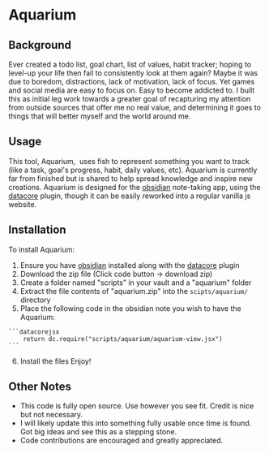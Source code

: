 # Aquarium

## Background
Ever created a todo list, goal chart, list of values, habit tracker; hoping to level-up your life then fail to consistently look at them again? Maybe it was due to boredom, distractions, lack of motivation, lack of focus. Yet games and social media are easy to focus on. Easy to become addicted to. I built this as initial leg work towards a greater goal of recapturing my attention from outside sources that offer me no real value, and determining it goes to things that will better myself and the world around me.

## Usage
This tool, Aquarium,  uses fish to represent something you want to track (like a task, goal's progress, habit, daily values, etc). Aquarium is currently far from finished but is shared to help spread knowledge and inspire new creations. Aquarium is designed for the [obsidian](https://obsidian.md/) note-taking app, using the [datacore](https://github.com/blacksmithgu/datacore) plugin, though it can be easily reworked into a regular vanilla js website.  

## Installation
To install Aquarium:
1. Ensure you have [obsidian](https://obsidian.md/) installed along with the [datacore](https://github.com/blacksmithgu/datacore) plugin
2. Download the zip file (Click code button -> download zip)
3. Create a folder named "scripts" in your vault and a "aquarium" folder
4. Extract the file contents of "aquarium.zip" into the `scipts/aquarium/` directory
5. Place the following code in the obsidian note you wish to have the Aquarium:
~~~
```datacorejsx
	return dc.require("scripts/aquarium/aquarium-view.jsx")
```
~~~
6. Install the files Enjoy!

## Other Notes
- This code is fully open source. Use however you see fit. Credit is nice but not necessary.
- I will likely update this into something fully usable once time is found. Got big ideas and see this as a stepping stone.
- Code contributions are encouraged and greatly appreciated.